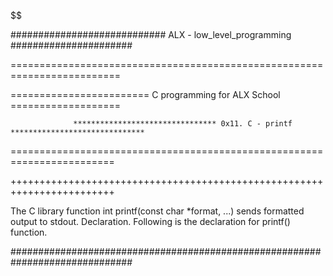 $$$$$$$$$$$$$$$$$$$$$$$$$$$$$$$$$$$$$$$$$$$$$$$$$$$$$$$$$$$$$$$$$$$$$$$$$$

############################ ALX - low_level_programming ######################

=========================================================================


======================== C programming for ALX School ===================


                  ******************************** 0x11. C - printf ******************************

========================================================================

++++++++++++++++++++++++++++++++++++++++++++++++++++++++++++++++++++++++

The C library function int printf(const char *format, ...) sends formatted output 
to stdout. Declaration. Following is the declaration for printf() function. 

##############################################################################

	
